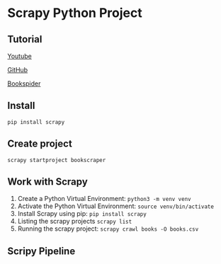 # Scrapy Python Project

## Tutorial

[Youtube](https://youtu.be/mBoX_JCKZTE)

[GitHub](https://github.com/orgs/python-scrapy-playbook/repositories)

[Bookspider](https://github.com/python-scrapy-playbook/basic-scrapy-project/tree/main)

## Install

```pip install scrapy```

## Create project

```scrapy startproject bookscraper```

## Work with Scrapy

1. Create a Python Virtual Environment: ```python3 -m venv venv```
2. Activate the Python Virtual Environment: ```source venv/bin/activate```
3. Install Scrapy using pip: ```pip install scrapy```
4. Listing the scrapy projects ```scrapy list```
5. Running the scrapy project: ```scrapy crawl books -O books.csv```


## Scripy Pipeline

